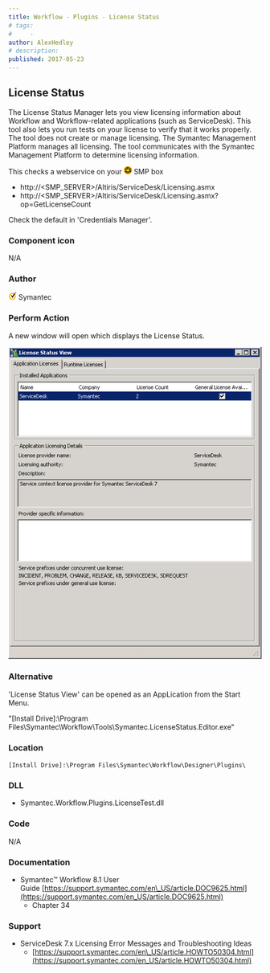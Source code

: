 ```yaml
---
title: Workflow - Plugins - License Status
# tags:
#     - 
author: AlexHedley
# description: 
published: 2017-05-23
---
```


## License Status
  
The License Status Manager lets you view licensing information about Workflow and Workflow-related applications (such as ServiceDesk). This tool also lets you run tests on your license to verify that it works properly. The tool does not create or manage licensing. The Symantec Management Platform manages all licensing. The tool communicates with the Symantec Management Platform to determine licensing information.
  
This checks a webservice on your ![smp](images\smp.png) SMP box
  
- http://&lt;SMP\_SERVER&gt;/Altiris/ServiceDesk/Licensing.asmx
- http://&lt;SMP\_SERVER&gt;/Altiris/ServiceDesk/Licensing.asmx?op=GetLicenseCount

Check the default in 'Credentials Manager'.
  
### Component icon
  
N/A
  
### Author
  
![Symantec](images\Symantec.png) Symantec

### Perform Action
  
A new window will open which displays the License Status.
  
![Workflow-LicenseStatus](images\Workflow-LicenseStatus.png)
  
### Alternative
  
'License Status View' can be opened as an AppLication from the Start Menu.
  
"[Install Drive]:\Program Files\Symantec\Workflow\Tools\Symantec.LicenseStatus.Editor.exe"

### Location

    [Install Drive]:\Program Files\Symantec\Workflow\Designer\Plugins\

### DLL

- Symantec.Workflow.Plugins.LicenseTest.dll

### Code
  
N/A

### Documentation

- Symantec™ Workflow 8.1 User Guide [https://support.symantec.com/en\_US/article.DOC9625.html](https://support.symantec.com/en_US/article.DOC9625.html)
    - Chapter 34

### Support

- ServiceDesk 7.x Licensing Error Messages and Troubleshooting Ideas
    - [https://support.symantec.com/en\_US/article.HOWTO50304.html](https://support.symantec.com/en_US/article.HOWTO50304.html)
